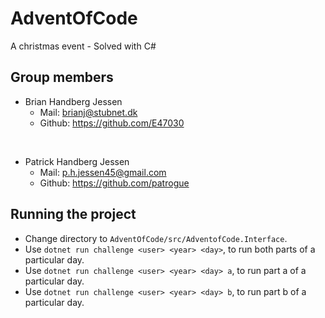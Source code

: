 # AdventOfCode
A christmas event - Solved with C# 

## Group members
- Brian Handberg Jessen
  - Mail: brianj@stubnet.dk
  - Github: https://github.com/E47030

<br>

- Patrick Handberg Jessen
  - Mail: p.h.jessen45@gmail.com
  - Github: https://github.com/patrogue

## Running the project
- Change directory to `AdventOfCode/src/AdventofCode.Interface`.  
- Use `dotnet run challenge <user> <year> <day>`, to run both parts of a particular day.
- Use `dotnet run challenge <user> <year> <day> a`, to run part a of a particular day.
- Use `dotnet run challenge <user> <year> <day> b`, to run part b of a particular day.
